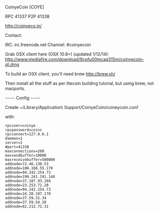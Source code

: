CoinyeCoin [COYE]

RPC 41337
P2P 41338

http://coinyeco.in/

Contact:

IRC: irc.freenode.net Channel: #coinyecoin


Grab OSX client here (OSX 10.8+) (updated 1/12/14): http://www.mediafire.com/download/9cpfu00mcaq315m/coinyecoin-qt.dmg


To build an OSX client, you'll need brew http://brew.sh/

Then install all the stuff as per litecoin building tutorial, but using brew, not macports.

-----  Config -----

Create ~/Library/Application\ Support/CoinyeCoin/coineycoin.conf

with:
```
rpcuser=coinye
rpcpassword=coins
rpcconnect=127.0.0.1
daemon=1
server=1
#port=41338
maxconnections=200
maxsendbuffer=10000
maxreceivebuffer=500000
addnode=72.46.130.53
addnode=108.168.55.170
addnode=94.242.254.73
addnode=199.241.191.148
addnode=37.187.93.104
addnode=23.253.71.20
addnode=94.242.254.73
addnode=24.20.187.178
addnode=37.59.31.34
addnode=37.59.54.28
addnode=62.212.72.31
```
